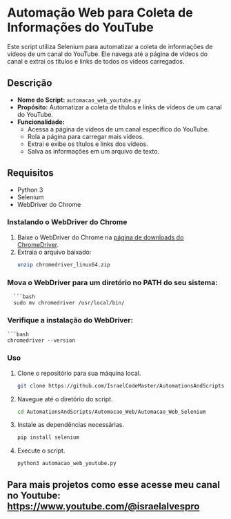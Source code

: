# Automação Web para Coleta de Informações do YouTube

Este script utiliza Selenium para automatizar a coleta de informações de vídeos de um canal do YouTube. Ele navega até a página de vídeos do canal e extrai os títulos e links de todos os vídeos carregados.

## Descrição

- **Nome do Script:** `automacao_web_youtube.py`
- **Propósito:** Automatizar a coleta de títulos e links de vídeos de um canal do YouTube.
- **Funcionalidade:**
  - Acessa a página de vídeos de um canal específico do YouTube.
  - Rola a página para carregar mais vídeos.
  - Extrai e exibe os títulos e links dos vídeos.
  - Salva as informações em um arquivo de texto.

## Requisitos

- Python 3
- Selenium
- WebDriver do Chrome

### Instalando o WebDriver do Chrome

1. Baixe o WebDriver do Chrome na [página de downloads do ChromeDriver](https://sites.google.com/chromium.org/driver/downloads).
2. Extraia o arquivo baixado:
   ```bash
   unzip chromedriver_linux64.zip

### Mova o WebDriver para um diretório no PATH do seu sistema:
      ```bash
      sudo mv chromedriver /usr/local/bin/
  

### Verifique a instalação do WebDriver:
    ```bash
    chromedriver --version
    

### Uso

1. Clone o repositório para sua máquina local.
    ```bash
   git clone https://github.com/IsraelCodeMaster/AutomationsAndScripts.git

2. Navegue até o diretório do script.
   ```bash
   cd AutomationsAndScripts/Automacao_Web/Automacao_Web_Selenium


3. Instale as dependências necessárias.
   ```bash
   pip install selenium

4. Execute o script.
   ```python3
   python3 automacao_web_youtube.py

## Para mais projetos como esse acesse meu canal no Youtube: https://www.youtube.com/@israelalvespro
